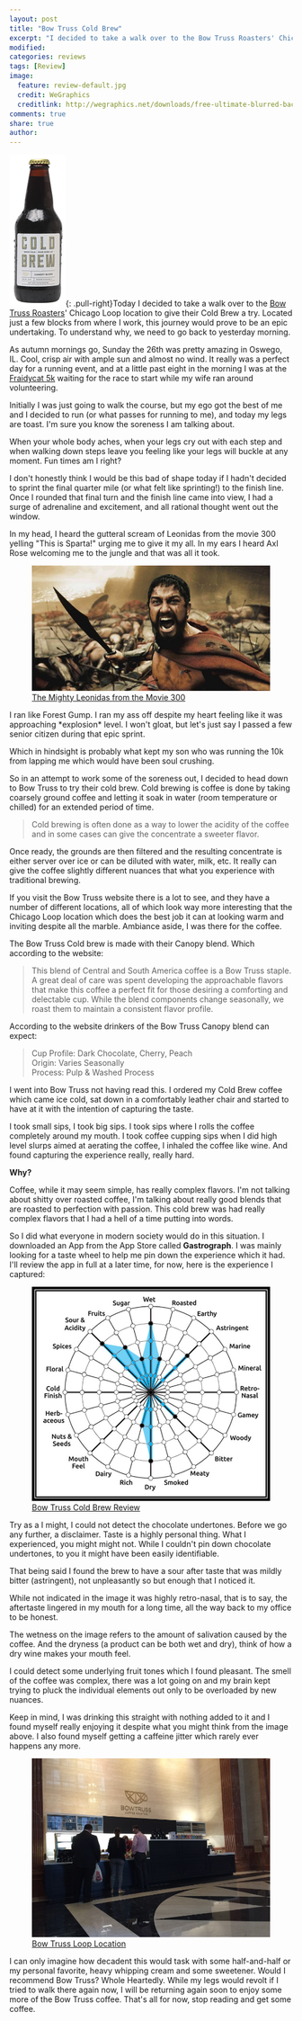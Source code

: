 ```yaml
---
layout: post
title: "Bow Truss Cold Brew"
excerpt: "I decided to take a walk over to the Bow Truss Roasters' Chicago Loop location to give their Cold Brew a try.  Located just a few blocks from where I work, this journey would prove to be an epic undertaking."
modified: 
categories: reviews
tags: [Review]
image:
  feature: review-default.jpg
  credit: WeGraphics
  creditlink: http://wegraphics.net/downloads/free-ultimate-blurred-background-pack/
comments: true
share: true
author: 
---
```

![Bow Truss Cold Brew](/images/bowtruss-brew.png){: .pull-right}Today I decided to take a walk over to the [Bow Truss Roasters](http://bowtruss.com/)' Chicago Loop location to give their Cold Brew a try.  Located just a few blocks from where I work, this journey would prove to be an epic undertaking.  To understand why, we need to go back to yesterday morning.

As autumn mornings go, Sunday the 26th was pretty amazing in Oswego, IL.  Cool, crisp air with ample sun and almost no wind.  It really was a perfect day for a running event, and at a little past eight in the morning I was at the [Fraidycat 5k](http://www.fraidycat5k.com/) waiting for the race to start while my wife ran around volunteering.  

Initially I was just going to walk the course, but my ego got the best of me and I decided to run (or what passes for running to me), and today my legs are toast.  I'm sure you know the soreness I am talking about.  

When your whole body aches, when your legs cry out with each step and when walking down steps leave you feeling like your legs will buckle at any moment.  Fun times am I right?

I don't honestly think I would be this bad of shape today if I hadn't decided to sprint the final quarter mile (or what felt like sprinting!) to the finish line.  Once I rounded that final turn and the finish line came into view, I had a surge of adrenaline and excitement, and all rational thought went out the window.

In my head, I heard the gutteral scream of Leonidas from the movie 300 yelling "This is Sparta!" urging me to give it my all.  In my ears I heard Axl Rose welcoming me to the jungle and that was all it took.  
<figure>
    <img src="/images/leo.jpg"></a>
    <figcaption><a href="/images/leo.jpg" title="The Mighty Leonidas from the Movie 300">The Mighty Leonidas from the Movie 300</a></figcaption>
</figure>
I ran like Forest Gump.  I ran my ass off despite my heart feeling like it was approaching *explosion* level.  I won't gloat, but let's just say I passed a few senior citizen during that epic sprint.  

Which in hindsight is probably what kept my son who was running the 10k from lapping me which would have been soul crushing.

So in an attempt to work some of the soreness out, I decided to head down to Bow Truss to try their cold brew.  Cold brewing is coffee is done by taking coarsely ground coffee and letting it soak in water (room temperature or chilled) for an extended period of time. 

> Cold brewing is often done as a way to lower the acidity of the coffee and in some cases can give the concentrate a sweeter flavor.  

Once ready, the grounds are then filtered and the resulting concentrate is either server over ice or can be diluted with water, milk, etc.  It really can give the coffee slightly different nuances that what you experience with traditional brewing.

If you visit the Bow Truss website there is a lot to see, and they have a number of different locations, all of which look way more interesting that the Chicago Loop location which does the best job it can at looking warm and inviting despite all the marble.  Ambiance aside, I was there for the coffee.

The Bow Truss Cold brew is made with their Canopy blend.  Which according to the website:

> This blend of Central and South America coffee is a Bow Truss staple. A great deal of care was spent developing the approachable flavors that make this coffee a perfect fit for those desiring a comforting and delectable cup. While the blend components change seasonally, we roast them to maintain a consistent flavor profile.

According to the website drinkers of the Bow Truss Canopy blend can expect:

> Cup Profile: Dark Chocolate, Cherry, Peach  
> Origin: Varies Seasonally  
> Process: Pulp & Washed Process

I went into Bow Truss not having read this.  I ordered my Cold Brew coffee which came ice cold, sat down in a comfortably leather chair and started to have at it with the intention of capturing the taste.

I took small sips, I took big sips.  I took sips where I rolls the coffee completely around my mouth.  I took coffee cupping sips when I did high level slurps aimed at aerating the coffee, I inhaled the coffee like wine.  And found capturing the experience really, really hard.

**Why?**

Coffee, while it may seem simple, has really complex flavors. I'm not talking about shitty over roasted coffee, I'm talking about really good blends that are roasted to perfection with passion.  This cold brew was had really complex flavors that I had a hell of a time putting into words.

So I did what everyone in modern society would do in this situation.  I downloaded an App from the App Store called **Gastrograph**.  I was mainly looking for a taste wheel to help me pin down the experience  which it had.  I'll review the app in full at a later time, for now, here is the experience I captured:
<figure>
    <img src="/images/bowtruss-brew-taste-border.jpg"></a>
    <figcaption><a href="/images/bowtruss-brew-taste-border.jpg" title="Bow Truss Cold Brew Review">Bow Truss Cold Brew Review</a></figcaption>
</figure>

Try as a I might, I could not detect the chocolate undertones.  Before we go any further, a disclaimer.  Taste is a highly personal thing.  What I experienced, you might might not.  While I couldn't pin down chocolate undertones, to you it might have been easily identifiable. 

That being said I found the brew to have a sour after taste that was mildly bitter (astringent), not unpleasantly so but enough that I noticed it.  

While not indicated in the image it was highly retro-nasal, that is to say, the aftertaste lingered in my mouth for a long time, all the way back to my office to be honest.

The wetness on the image refers to the amount of salivation caused by the coffee.  And the dryness (a product can be both wet and dry), think of how a dry wine makes your mouth feel.

I could detect some underlying fruit tones which I found pleasant.  The smell of the coffee was complex, there was a lot going on and my brain kept trying to pluck the individual elements out only to be overloaded by new nuances.

Keep in mind, I was drinking this straight with nothing added to it and I found myself really enjoying it despite what you might think from the image above.  I also found myself getting a caffeine jitter which rarely ever happens any more.
<figure>
    <img src="/images/bowtruss-loop.png"></a>
    <figcaption><a href="/images/bowtruss-loop.png" title="Bow Truss Loop Location">Bow Truss Loop Location</a></figcaption>
</figure>
I can only imagine how decadent this would task with some half-and-half or my personal favorite, heavy whipping cream and some sweetener.  Would I recommend Bow Truss?  Whole Heartedly.  While my legs would revolt if I tried to walk there again now, I will be returning again soon to enjoy some more of the Bow Truss coffee.  That's all for now, stop reading and get some coffee.

